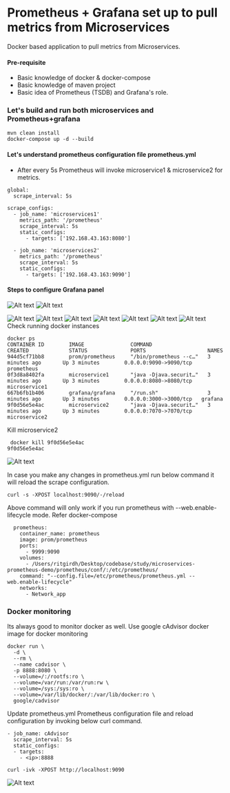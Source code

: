 # Prometheus + Grafana set up to pull metrics from Microservices
Docker based application to pull metrics from Microservices.

#### Pre-requisite
* Basic knowledge of docker & docker-compose
* Basic knowledge of maven project
* Basic idea of Prometheus (TSDB) and Grafana's role.


### Let's build and run both microservices and Prometheus+grafana

```aidl
mvn clean install
docker-compose up -d --build
```

#### Let's understand prometheus configuration file prometheus.yml

* After every 5s Prometheus will invoke microservice1 & microservice2 for metrics.
```aidl
global:
  scrape_interval: 5s

scrape_configs:
  - job_name: 'microservices1'
    metrics_path: '/prometheus'
    scrape_interval: 5s
    static_configs:
      - targets: ['192.168.43.163:8080']

  - job_name: 'microservices2'
    metrics_path: '/prometheus'
    scrape_interval: 5s
    static_configs:
      - targets: ['192.168.43.163:9090']
```

#### Steps to configure Grafana panel
![Alt text](images/prometheus-metric-cursor-select-up.png?raw=true "Select prometheus Up Metric")
![Alt text](images/prometheus-metric-cursor-select-up-result.png?raw=true "After Selection - showing 2 microservices")

![Alt text](images/grafana-homepage.png?raw=true "Access Grafana")
![Alt text](images/grafana-add-datasource.png?raw=true "Access Grafana - Configure Data source")
![Alt text](images/new-panel.png?raw=true "Create new panel")
![Alt text](images/select-guage.png?raw=true "Select guage")
![Alt text](images/Define-name.png?raw=true "Define name")
![Alt text](images/configure-query.png?raw=true "Configure query")
![Alt text](images/microservices.png?raw=true "Show running microservices")
Check running docker instances
```aidl
docker ps
CONTAINER ID        IMAGE               COMMAND                  CREATED             STATUS              PORTS                    NAMES
944d5cf71bb8        prom/prometheus     "/bin/prometheus --c…"   3 minutes ago       Up 3 minutes        0.0.0.0:9090->9090/tcp   prometheus
0f3d8a8402fa        microservice1       "java -Djava.securit…"   3 minutes ago       Up 3 minutes        0.0.0.0:8080->8080/tcp   microservice1
667b6fb1b406        grafana/grafana     "/run.sh"                3 minutes ago       Up 3 minutes        0.0.0.0:3000->3000/tcp   grafana
9f0d56e5e4ac        microservice2       "java -Djava.securit…"   3 minutes ago       Up 3 minutes        0.0.0.0:7070->7070/tcp   microservice2
```
Kill microservice2
```aidl
 docker kill 9f0d56e5e4ac
9f0d56e5e4ac
```
![Alt text](images/microservice2-show-down.png?raw=true "Show microservices up and down both microservices")


In case you make any changes in prometheus.yml run below command it will reload the scrape configuration. 
```aidl
curl -s -XPOST localhost:9090/-/reload
```
Above command will only work if you run prometheus with --web.enable-lifecycle mode. Refer docker-compose
```aidl
  prometheus:
    container_name: prometheus
    image: prom/prometheus
    ports:
      - 9999:9090
    volumes:
      - /Users/ritgirdh/Desktop/codebase/study/microservices-prometheus-demo/prometheus/conf/:/etc/prometheus/
    command: "--config.file=/etc/prometheus/prometheus.yml --web.enable-lifecycle"
    networks:
      - Network_app
```       


### Docker monitoring 
Its always good to monitor docker as well. Use google cAdvisor docker image for docker monitoring
```
docker run \
  -d \
  --rm \
  --name cadvisor \
  -p 8888:8080 \
  --volume=/:/rootfs:ro \
  --volume=/var/run:/var/run:rw \
  --volume=/sys:/sys:ro \
  --volume=/var/lib/docker/:/var/lib/docker:ro \
  google/cadvisor
```
Update prometheus.yml Prometheus configuration file and reload configuration by invoking below curl command.
```
- job_name: cAdvisor
  scrape_interval: 5s
  static_configs:
  - targets:
    - <ip>:8888
```
```
curl -ivk -XPOST http://localhost:9090
```
![Alt text](images/cadvisor.png?raw=true "cAdvisor images")

